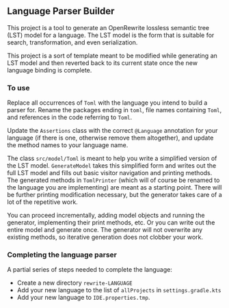 ## Language Parser Builder

This project is a tool to generate an OpenRewrite lossless semantic tree (LST) model for a language. The LST model is the form that is suitable for search, transformation, and even serialization.

This project is a sort of template meant to be modified while generating an LST model and then reverted back to its current state once the new language binding is complete.

### To use

Replace all occurrences of `Toml` with the language you intend to build a parser for. Rename the packages ending in `toml`, file names containing `Toml`, and references in the code referring to `Toml`.

Update the `Assertions` class with the correct `@Language` annotation for your language (if there is one, otherwise remove them altogether), and update the method names to your language name.

The class `src/model/Toml` is meant to help you write a simplified version of the LST model. `GenerateModel` takes this simplified form and writes out the full LST model and fills out basic visitor navigation and printing methods. The generated methods in `TomlPrinter` (which will of course be renamed to the language you are implementing) are meant as a starting point. There will be further printing modification necessary, but the generator takes care of a lot of the repetitive work.

You can proceed incrementally, adding model objects and running the generator, implementing their print methods, etc. Or you can write out the entire model and generate once. The generator will not overwrite any existing methods, so iterative generation does not clobber your work.

### Completing the language parser

A partial series of steps needed to complete the language:

* Create a new directory `rewrite-LANGUAGE`
* Add your new language to the list of `allProjects` in `settings.gradle.kts`
* Add your new language to `IDE.properties.tmp`.
